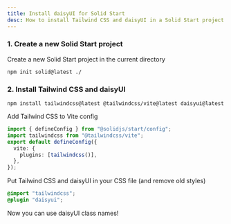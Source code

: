 ```yaml
---
title: Install daisyUI for Solid Start
desc: How to install Tailwind CSS and daisyUI in a Solid Start project
---
```


### 1. Create a new Solid Start project

Create a new Solid Start project in the current directory

```sh:Terminal
npm init solid@latest ./
```

### 2. Install Tailwind CSS and daisyUI

```sh:Terminal
npm install tailwindcss@latest @tailwindcss/vite@latest daisyui@latest
```

Add Tailwind CSS to Vite config

```js:app.config.ts
import { defineConfig } from "@solidjs/start/config";
import tailwindcss from "@tailwindcss/vite";
export default defineConfig({
  vite: {
    plugins: [tailwindcss()],
  },
});
```

Put Tailwind CSS and daisyUI in your CSS file (and remove old styles)
  
```postcss:src/app.css
@import "tailwindcss";
@plugin "daisyui";
```

Now you can use daisyUI class names!
